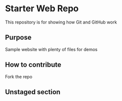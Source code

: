 # Starter Web Repo

This repository is for showing how Git and GitHub work

## Purpose

Sample website with plenty of files for demos

## How to contribute

Fork the repo

## Unstaged section
